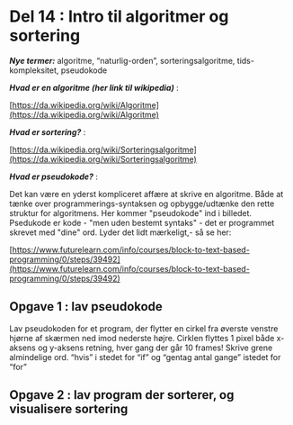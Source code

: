 
# Del 14 : Intro til algoritmer og sortering

***Nye termer:*** algoritme, “naturlig-orden”, sorteringsalgoritme, tids-kompleksitet, pseudokode

***Hvad er en algoritme (her link til wikipedia)*** : 

[https://da.wikipedia.org/wiki/Algoritme](https://da.wikipedia.org/wiki/Algoritme)

***Hvad er sortering?*** :

[https://da.wikipedia.org/wiki/Sorteringsalgoritme](https://da.wikipedia.org/wiki/Sorteringsalgoritme)

***Hvad er pseudokode?*** :

Det kan være en yderst kompliceret affære at skrive en algoritme. 
Både at tænke over programmerings-syntaksen og opbygge/udtænke den rette struktur for algoritmens.
Her kommer "pseudokode" ind i billedet.
Psedukode er kode - "men uden bestemt syntaks" - det er programmet skrevet med "dine" ord.
Lyder det lidt mærkeligt,- så se her:

[https://www.futurelearn.com/info/courses/block-to-text-based-programming/0/steps/39492](https://www.futurelearn.com/info/courses/block-to-text-based-programming/0/steps/39492)



## Opgave 1 : lav pseudokode

Lav pseudokoden for et program, der flytter en cirkel fra øverste venstre hjørne af skærmen ned imod nederste højre. Cirklen flyttes 1 pixel både x-aksens og y-aksens retning, hver gang der går 10 frames! Skrive grene almindelige ord. “hvis” i stedet for “if” og “gentag antal gange” istedet for “for”

## Opgave 2 : lav program der sorterer, og visualisere sortering 